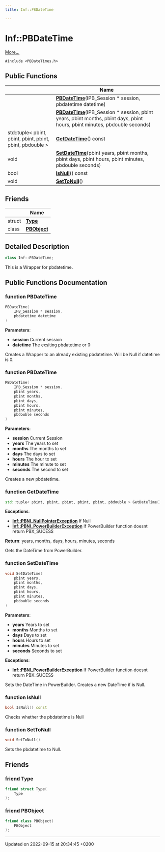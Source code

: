 ```yaml
---
title: Inf::PBDateTime

---
```


# Inf::PBDateTime



 [More...](#detailed-description)


`#include <PBDateTimes.h>`

## Public Functions

|                | Name           |
| -------------- | -------------- |
| | **[PBDateTime](/docs/doxygen/Classes/classInf_1_1PBDateTime.md#function-pbdatetime)**(IPB_Session * session, pbdatetime datetime) |
| | **[PBDateTime](/docs/doxygen/Classes/classInf_1_1PBDateTime.md#function-pbdatetime)**(IPB_Session * session, pbint years, pbint months, pbint days, pbint hours, pbint minutes, pbdouble seconds) |
| std::tuple< pbint, pbint, pbint, pbint, pbint, pbdouble > | **[GetDateTime](/docs/doxygen/Classes/classInf_1_1PBDateTime.md#function-getdatetime)**() const |
| void | **[SetDateTime](/docs/doxygen/Classes/classInf_1_1PBDateTime.md#function-setdatetime)**(pbint years, pbint months, pbint days, pbint hours, pbint minutes, pbdouble seconds) |
| bool | **[IsNull](/docs/doxygen/Classes/classInf_1_1PBDateTime.md#function-isnull)**() const |
| void | **[SetToNull](/docs/doxygen/Classes/classInf_1_1PBDateTime.md#function-settonull)**() |

## Friends

|                | Name           |
| -------------- | -------------- |
| struct | **[Type](/docs/doxygen/Classes/classInf_1_1PBDateTime.md#friend-type)**  |
| class | **[PBObject](/docs/doxygen/Classes/classInf_1_1PBDateTime.md#friend-pbobject)**  |

## Detailed Description

```cpp
class Inf::PBDateTime;
```


This is a Wrapper for pbdatetime. 

## Public Functions Documentation

### function PBDateTime

```cpp
PBDateTime(
    IPB_Session * session,
    pbdatetime datetime
)
```


**Parameters**: 

  * **session** Current session 
  * **datetime** The exsiting pbdatetime or 0 


Creates a Wrapper to an already existing pbdatetime. Will be Null if datetime is 0.


### function PBDateTime

```cpp
PBDateTime(
    IPB_Session * session,
    pbint years,
    pbint months,
    pbint days,
    pbint hours,
    pbint minutes,
    pbdouble seconds
)
```


**Parameters**: 

  * **session** Current Session 
  * **years** The years to set 
  * **months** The months to set 
  * **days** The days to set 
  * **hours** The hour to set 
  * **minutes** The minute to set 
  * **seconds** The second to set 


Creates a new pbdatetime.


### function GetDateTime

```cpp
std::tuple< pbint, pbint, pbint, pbint, pbint, pbdouble > GetDateTime() const
```


**Exceptions**: 

  * **[Inf::PBNI_NullPointerException](/docs/doxygen/Classes/classInf_1_1PBNI__NullPointerException.md)** If Null 
  * **[Inf::PBNI_PowerBuilderException](/docs/doxygen/Classes/classInf_1_1PBNI__PowerBuilderException.md)** If PowerBuilder function doesnt return PBX_SUCESS 


**Return**: years, months, days, hours, minutes, seconds

Gets the DateTime from PowerBuilder.


### function SetDateTime

```cpp
void SetDateTime(
    pbint years,
    pbint months,
    pbint days,
    pbint hours,
    pbint minutes,
    pbdouble seconds
)
```


**Parameters**: 

  * **years** Years to set 
  * **months** Months to set 
  * **days** Days to set 
  * **hours** Hours to set 
  * **minutes** Minutes to set 
  * **seconds** Seconds to set


**Exceptions**: 

  * **[Inf::PBNI_PowerBuilderException](/docs/doxygen/Classes/classInf_1_1PBNI__PowerBuilderException.md)** If PowerBuilder function doesnt return PBX_SUCESS 


Sets the DateTime in PowerBuilder. Creates a new DateTime if is Null.


### function IsNull

```cpp
bool IsNull() const
```


Checks whether the pbdatetime is Null 


### function SetToNull

```cpp
void SetToNull()
```


Sets the pbdatetime to Null. 


## Friends

### friend Type

```cpp
friend struct Type(
    Type 
);
```


### friend PBObject

```cpp
friend class PBObject(
    PBObject 
);
```


-------------------------------

Updated on 2022-09-15 at 20:34:45 +0200